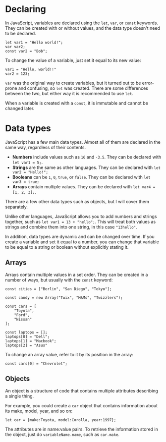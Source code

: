 # Declaring
In JavaScript, variables are declared using the `let`, `var`, or `const` keywords. They can be created with or without values, and the data type doesn't need to be declared.
```
let var1 = "Hello world!";
var var2;
const var2 = "Bob";
```

To change the value of a variable, just set it equal to its new value:
```
var1 = "Hello, world!!"
var2 = 123;
```

`var` was the original way to create variables, but it turned out to be error-prone and confusing, so `let` was created. There are some differences between the two, but either way it is recommended to use `let`.

When a variable is created with a `const`, it is immutable and cannot be changed later.

# Data types
JavaScript has a few main data types. Almost all of them are declared in the same way, regardless of their contents.

- **Numbers** include values such as `16` and `-3.5`. They can be declared with `let var1 = 5;`.
- **Strings** are the same as other languages. They can be declared with `let var2 = "Hello!";`
- **Booleans** can be `1`, `0`, `true`, or `false`. They can be declared with `let var3 = true;`
- **Arrays** contain multiple values. They can be declared with `let var4 = [1, 2, 3];`.

There are a few other data types such as objects, but I will cover them separately.

Unlike other languages, JavaScript allows you to add numbers and strings together, such as `let var1 = 13 + "hello";`. This will treat both values as strings and combine them into one string, in this case `"13hello"`.

In addition, data types are dynamic and can be changed over time. If you create a variable and set it equal to a number, you can change that variable to be equal to a string or boolean without explicitly stating it.

## Arrays
Arrays contain multiple values in a set order. They can be created in a number of ways, but usually with the `const` keyword:
```
const cities = ["Berlin", "San Diego", "Tokyo"];

const candy = new Array("Twix", "M&Ms", "Twizzlers");

const cars = [
	"Toyota",
	"Ford",
	"Nissan"
];

const laptops = [];
laptops[0] = "Dell";
laptops[1] = "Macbook";
laptops[2] = "Asus"
```

To change an array value, refer to it by its position in the array:
```
const cars[0] = "Chevrolet";
```

## Objects
An object is a structure of code that contains multiple attributes describing a single thing.

For example, you could create a `car` object that contains information about its make, model, year, and so on:
```
let car = {make:Toyota, model:Corolla, year:1997};
```
The attributes are in name:value pairs. To retrieve the information stored in the object, just do `variableName.name`, such as `car.make`.